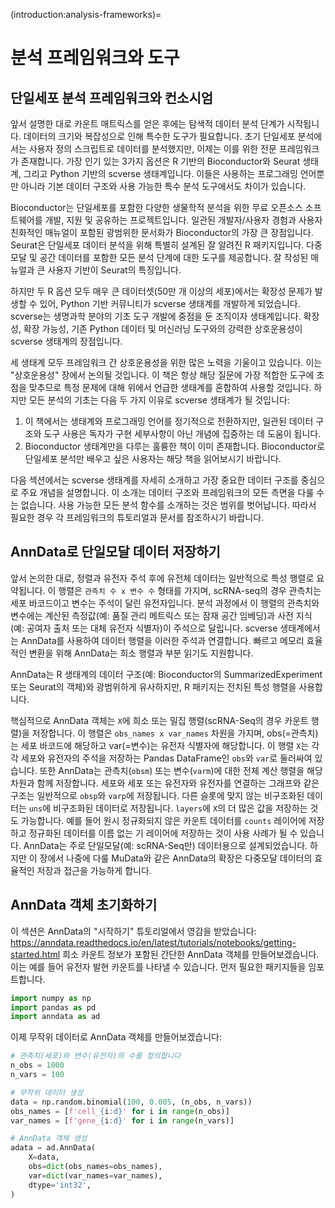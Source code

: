(introduction:analysis-frameworks)=

# 분석 프레임워크와 도구

## 단일세포 분석 프레임워크와 컨소시엄

앞서 설명한 대로 카운트 매트릭스를 얻은 후에는 탐색적 데이터 분석 단계가 시작됩니다. 데이터의 크기와 복잡성으로 인해 특수한 도구가 필요합니다. 초기 단일세포 분석에서는 사용자 정의 스크립트로 데이터를 분석했지만, 이제는 이를 위한 전문 프레임워크가 존재합니다. 가장 인기 있는 3가지 옵션은 R 기반의 Bioconductor와 Seurat 생태계, 그리고 Python 기반의 scverse 생태계입니다. 이들은 사용하는 프로그래밍 언어뿐만 아니라 기본 데이터 구조와 사용 가능한 특수 분석 도구에서도 차이가 있습니다.

Bioconductor는 단일세포를 포함한 다양한 생물학적 분석을 위한 무료 오픈소스 소프트웨어를 개발, 지원 및 공유하는 프로젝트입니다. 일관된 개발자/사용자 경험과 사용자 친화적인 매뉴얼이 포함된 광범위한 문서화가 Bioconductor의 가장 큰 장점입니다. Seurat은 단일세포 데이터 분석을 위해 특별히 설계된 잘 알려진 R 패키지입니다. 다중모달 및 공간 데이터를 포함한 모든 분석 단계에 대한 도구를 제공합니다. 잘 작성된 매뉴얼과 큰 사용자 기반이 Seurat의 특징입니다.

하지만 두 R 옵션 모두 매우 큰 데이터셋(50만 개 이상의 세포)에서는 확장성 문제가 발생할 수 있어, Python 기반 커뮤니티가 scverse 생태계를 개발하게 되었습니다. scverse는 생명과학 분야의 기초 도구 개발에 중점을 둔 조직이자 생태계입니다. 확장성, 확장 가능성, 기존 Python 데이터 및 머신러닝 도구와의 강력한 상호운용성이 scverse 생태계의 장점입니다.

세 생태계 모두 프레임워크 간 상호운용성을 위한 많은 노력을 기울이고 있습니다. 이는 "상호운용성" 장에서 논의될 것입니다. 이 책은 항상 해당 질문에 가장 적합한 도구에 초점을 맞추므로 특정 문제에 대해 위에서 언급한 생태계를 혼합하여 사용할 것입니다. 하지만 모든 분석의 기초는 다음 두 가지 이유로 scverse 생태계가 될 것입니다:

1. 이 책에서는 생태계와 프로그래밍 언어를 정기적으로 전환하지만, 일관된 데이터 구조와 도구 사용은 독자가 구현 세부사항이 아닌 개념에 집중하는 데 도움이 됩니다.
2. Bioconductor 생태계만을 다루는 훌륭한 책이 이미 존재합니다. Bioconductor로 단일세포 분석만 배우고 싶은 사용자는 해당 책을 읽어보시기 바랍니다.

다음 섹션에서는 scverse 생태계를 자세히 소개하고 가장 중요한 데이터 구조를 중심으로 주요 개념을 설명합니다. 이 소개는 데이터 구조와 프레임워크의 모든 측면을 다룰 수는 없습니다. 사용 가능한 모든 분석 함수를 소개하는 것은 범위를 벗어납니다. 따라서 필요한 경우 각 프레임워크의 튜토리얼과 문서를 참조하시기 바랍니다.

## AnnData로 단일모달 데이터 저장하기

앞서 논의한 대로, 정렬과 유전자 주석 후에 유전체 데이터는 일반적으로 특성 행렬로 요약됩니다. 이 행렬은 `관측치 수 x 변수 수` 형태를 가지며, scRNA-seq의 경우 관측치는 세포 바코드이고 변수는 주석이 달린 유전자입니다. 분석 과정에서 이 행렬의 관측치와 변수에는 계산된 측정값(예: 품질 관리 메트릭스 또는 잠재 공간 임베딩)과 사전 지식(예: 공여자 출처 또는 대체 유전자 식별자)이 주석으로 달립니다. scverse 생태계에서는 AnnData를 사용하여 데이터 행렬을 이러한 주석과 연결합니다. 빠르고 메모리 효율적인 변환을 위해 AnnData는 희소 행렬과 부분 읽기도 지원합니다.

AnnData는 R 생태계의 데이터 구조(예: Bioconductor의 SummarizedExperiment 또는 Seurat의 객체)와 광범위하게 유사하지만, R 패키지는 전치된 특성 행렬을 사용합니다.

핵심적으로 AnnData 객체는 `X`에 희소 또는 밀집 행렬(scRNA-Seq의 경우 카운트 행렬)을 저장합니다. 이 행렬은 `obs_names x var_names` 차원을 가지며, obs(=관측치)는 세포 바코드에 해당하고 var(=변수)는 유전자 식별자에 해당합니다. 이 행렬 `X`는 각각 세포와 유전자의 주석을 저장하는 Pandas DataFrame인 `obs`와 `var`로 둘러싸여 있습니다. 또한 AnnData는 관측치(`obsm`) 또는 변수(`varm`)에 대한 전체 계산 행렬을 해당 차원과 함께 저장합니다. 세포와 세포 또는 유전자와 유전자를 연결하는 그래프와 같은 구조는 일반적으로 `obsp`와 `varp`에 저장됩니다. 다른 슬롯에 맞지 않는 비구조화된 데이터는 `uns`에 비구조화된 데이터로 저장됩니다. `layers`에 `X`의 더 많은 값을 저장하는 것도 가능합니다. 예를 들어 원시 정규화되지 않은 카운트 데이터를 `counts` 레이어에 저장하고 정규화된 데이터를 이름 없는 기 레이어에 저장하는 것이 사용 사례가 될 수 있습니다.
AnnData는 주로 단일모달(예: scRNA-Seq만) 데이터용으로 설계되었습니다. 하지만 이 장에서 나중에 다룰 MuData와 같은 AnnData의 확장은 다중모달 데이터의 효율적인 저장과 접근을 가능하게 합니다.

## AnnData 객체 초기화하기
이 섹션은 AnnData의 "시작하기" 튜토리얼에서 영감을 받았습니다: https://anndata.readthedocs.io/en/latest/tutorials/notebooks/getting-started.html
희소 카운트 정보가 포함된 간단한 AnnData 객체를 만들어보겠습니다. 이는 예를 들어 유전자 발현 카운트를 나타낼 수 있습니다. 먼저 필요한 패키지들을 임포트합니다.

```python
import numpy as np
import pandas as pd
import anndata as ad
```

이제 무작위 데이터로 AnnData 객체를 만들어보겠습니다:
```python
# 관측치(세포)와 변수(유전자)의 수를 정의합니다
n_obs = 1000
n_vars = 100

# 무작위 데이터 생성
data = np.random.binomial(100, 0.005, (n_obs, n_vars))
obs_names = [f'cell_{i:d}' for i in range(n_obs)]
var_names = [f'gene_{i:d}' for i in range(n_vars)]

# AnnData 객체 생성
adata = ad.AnnData(
    X=data,
    obs=dict(obs_names=obs_names),
    var=dict(var_names=var_names),
    dtype='int32',
)
```
